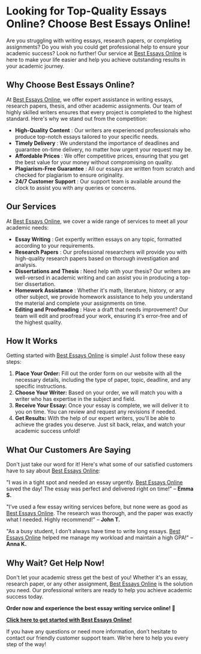 # Looking for Top-Quality Essays Online? Choose Best Essays Online!

Are you struggling with writing essays, research papers, or completing assignments? Do you wish you could get professional help to ensure your academic success? Look no further! Our service at [Best Essays Online](https://tinyurl.com/topessay?keyword=best+essays+online) is here to make your life easier and help you achieve outstanding results in your academic journey.

## Why Choose Best Essays Online?

At [Best Essays Online](https://tinyurl.com/topessay?keyword=best+essays+online), we offer expert assistance in writing essays, research papers, thesis, and other academic assignments. Our team of highly skilled writers ensures that every project is completed to the highest standard. Here's why we stand out from the competition:

- **High-Quality Content** : Our writers are experienced professionals who produce top-notch essays tailored to your specific needs.
- **Timely Delivery** : We understand the importance of deadlines and guarantee on-time delivery, no matter how urgent your request may be.
- **Affordable Prices** : We offer competitive prices, ensuring that you get the best value for your money without compromising on quality.
- **Plagiarism-Free Guarantee** : All our essays are written from scratch and checked for plagiarism to ensure originality.
- **24/7 Customer Support** : Our support team is available around the clock to assist you with any queries or concerns.

## Our Services

At [Best Essays Online](https://tinyurl.com/topessay?keyword=best+essays+online), we cover a wide range of services to meet all your academic needs:

- **Essay Writing** : Get expertly written essays on any topic, formatted according to your requirements.
- **Research Papers** : Our professional researchers will provide you with high-quality research papers based on thorough investigation and analysis.
- **Dissertations and Thesis** : Need help with your thesis? Our writers are well-versed in academic writing and can assist you in producing a top-tier dissertation.
- **Homework Assistance** : Whether it's math, literature, history, or any other subject, we provide homework assistance to help you understand the material and complete your assignments on time.
- **Editing and Proofreading** : Have a draft that needs improvement? Our team will edit and proofread your work, ensuring it's error-free and of the highest quality.

## How It Works

Getting started with [Best Essays Online](https://tinyurl.com/topessay?keyword=best+essays+online) is simple! Just follow these easy steps:

1. **Place Your Order:** Fill out the order form on our website with all the necessary details, including the type of paper, topic, deadline, and any specific instructions.
2. **Choose Your Writer:** Based on your order, we will match you with a writer who has expertise in the subject and field.
3. **Receive Your Essay:** Once your essay is complete, we will deliver it to you on time. You can review and request any revisions if needed.
4. **Get Results:** With the help of our expert writers, you'll be able to achieve the grades you deserve. Just sit back, relax, and watch your academic success unfold!

## What Our Customers Are Saying

Don't just take our word for it! Here's what some of our satisfied customers have to say about [Best Essays Online](https://tinyurl.com/topessay?keyword=best+essays+online):

"I was in a tight spot and needed an essay urgently. [Best Essays Online](https://tinyurl.com/topessay?keyword=best+essays+online) saved the day! The essay was perfect and delivered right on time!" – **Emma S.**

"I’ve used a few essay writing services before, but none were as good as [Best Essays Online](https://tinyurl.com/topessay?keyword=best+essays+online). The research was thorough, and the paper was exactly what I needed. Highly recommend!" – **John T.**

"As a busy student, I don’t always have time to write long essays. [Best Essays Online](https://tinyurl.com/topessay?keyword=best+essays+online) helped me manage my workload and maintain a high GPA!" – **Anna K.**

## Why Wait? Get Help Now!

Don't let your academic stress get the best of you! Whether it's an essay, research paper, or any other assignment, [Best Essays Online](https://tinyurl.com/topessay?keyword=best+essays+online) is the solution you need. Our professional writers are ready to help you achieve academic success today.

**Order now and experience the best essay writing service online! 🚀**

**[Click here to get started with Best Essays Online!](https://tinyurl.com/topessay?keyword=best+essays+online)**

If you have any questions or need more information, don’t hesitate to contact our friendly customer support team. We’re here to help you every step of the way!
